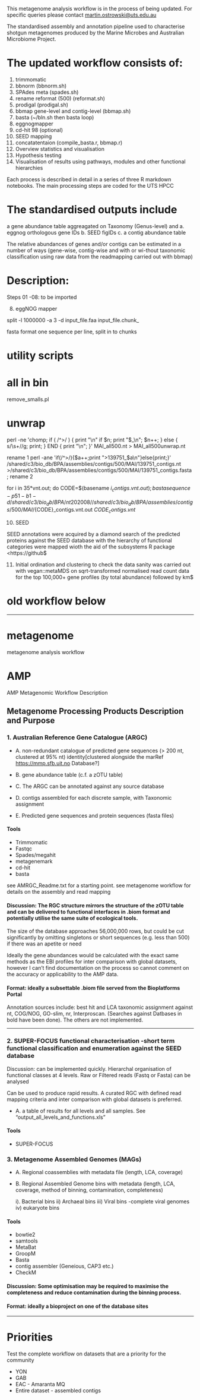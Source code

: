


This metagenome analysis workflow is in the process of being updated. For specific queries please contact martin.ostrowski@uts.edu.au

The standardised assembly and annotation pipeline used to characterise shotgun metagenomes produced by the Marine Microbes and Australian Microbiome Project. 

# The updated workflow consists of:

1. trimmomatic
1. bbnorm (bbnorm.sh)
3. SPAdes meta (spades.sh)
4. rename reformat (500) (reformat.sh)
5. prodigal (prodigal.sh)
6. bbmap gene-level and contig-level (bbmap.sh)
7. basta (~/bln.sh then basta loop)
8. eggnogmapper
9. cd-hit 98 (optional)
10. SEED mapping
11. concatatentaion (compile_basta.r, bbmap.r)
12. Overview statistics and visualisation
13. Hypothesis testing
14. Visualisation of results using pathways, modules and other functional hierarchies

Each process is described in detail in a series of three R markdown notebooks. The main processing steps are coded for the UTS HPCC

# The standardised outputs include

a gene abundance table aggreagated on Taxonomy (Genus-level) and a. eggnog orthologous gene IDs
                                                                 b. SEED figIDs
                                                                 c. a contig abundance table

The relative abundances of genes and/or contigs can be estimated in a number of ways (gene-wise, contig-wise and with or wi-thout taxonomic classification using raw data from the readmapping  carried out with bbmap)

# Description:

Steps 01 -08: to be imported

8. eggNOG mapper

split -l 1000000 -a 3 -d input_file.faa input_file.chunk_

fasta format one sequence per line, split in to chunks

# utility scripts
# all in bin

remove_smalls.pl

# unwrap
perl -ne 'chomp; if ( /^>/ ) { print "\n" if $n; print "$_\n"; $n++; } else { s/\s+//g; print; } END { print "\n"; }' MAI_all500.nt > MAI_all500unwrap.nt

rename 1
perl -ane 'if(/^>/){$a++;print ">139751_$a\n"}else{print;}'  /shared/c3/bio_db/BPA/assemblies/contigs/500/MAI/139751_contigs.nt >/shared/c3/bio_db/BPA/assemblies/contigs/500/MAI/139751_contigs.fasta ;
rename 2


for i in 35*vnt.out; do CODE=$(basename $i _contigs.vnt.out); basta sequence -p 51 -b 1 -d  /shared/c3/bio_db/BPA/nt202008/ /shared/c3/bio_db/BPA/assemblies/contigs/500/MAI/${CODE}_contigs.vnt.out ${CODE}_contigs.vnt$



10. SEED

SEED annotations were acquired by a diamond search of the predicted proteins against the SEED database with the hierarchy of functional categories were mapped wioth the aid of the subsystems R package <https://github$

11. Initial ordination and clustering to check the data sanity was carried out with vegan::metaMDS on sqrt-transformed normalised read count data for the top 100,000+ gene profiles (by total abundance) followed by km$


# old workflow below
***

# metagenome
metagenome analysis workflow

# AMP
AMP Metagenomic Workflow Description

## Metagenome Processing Products Description and Purpose



### 1. Australian Reference Gene Catalogue (ARGC)

- A. non-redundant catalogue of predicted gene sequences (> 200 nt, clustered at 95% nt) identity[clustered alongside the marRef <https://mmp.sfb.uit.no> Database?]

- B. gene abundance table (c.f. a zOTU table)

- C. The ARGC can be annotated against any source database

- D. contigs assembled for each discrete sample, with Taxonomic assignment

- E. Predicted gene sequences and protein sequences (fasta files)

#### Tools
- Trimmomatic
- Fastqc
- Spades/megahit
- metagenemark
- cd-hit
- basta

see AMRGC_Readme.txt for a starting point.
see metagenome workflow for details on the assembly and read mapping

#### Discussion: The RGC structure mirrors the structure of the zOTU table and can be delivered to functional interfaces in .biom format and potentially utilise the same suite of ecological tools.

The size of the database approaches 56,000,000 rows, but could be cut significantly by omitting singletons or short sequences (e.g. less than 500) if there was an apetite  or need

Ideally the gene abundances would be calculated with the exact same methods as the EBI profiles for inter comparison with global datasets, however I can’t find documentation on the process so cannot comment on the accuracy or applicability to the AMP data.

#### Format: ideally a subsettable .biom file served from the Bioplatforms Portal

Annotation sources include: best hit and LCA taxonomic assignment against nt, COG/NOG, GO-slim, nr, Interproscan. (Searches against Datbases in bold have been done). The others are not implemented.

***

### 2. SUPER-FOCUS functional characterisation -short term functional classification and enumeration against the SEED database

Discussion: can be implemented quickly. Hierarchal organisation of functional classes at 4 levels. Raw or Filtered reads (Fastq or Fasta) can be analysed

Can be used to produce rapid results. A curated RGC with defined read mapping criteria and inter comparison with global datasets is preferred.

- A. a table of results for all levels and all samples. See “output_all_levels_and_functions.xls”

#### Tools

- SUPER-FOCUS

### 3.  Metagenome Assembled Genomes (MAGs)

- A. Regional coassemblies with metadata file (length, LCA, coverage)



- B. Regional Assembled Genome bins with metadata (length, LCA, coverage, method of binning, contamination, completeness)

	i). Bacterial bins
	ii) Archaeal bins
	iii) Viral bins -complete viral genomes
	iv) eukaryote bins

#### Tools

- bowtie2
- samtools 
- MetaBat 
- GroopM
- Basta
- contig assembler (Geneious, CAP3 etc.)
- CheckM

#### Discussion: Some optimisation may be required to maximise the completeness and reduce contamination during the binning process.

#### Format: ideally a bioproject on one of the database sites

***

# Priorities

Test the complete workflow on datasets that are a priority for the community

- YON
- GAB
- EAC - Amaranta MQ
-  Entire dataset - assembled contigs
